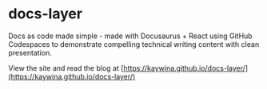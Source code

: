 # docs-layer
Docs as code made simple - made with Docusaurus + React using GitHub Codespaces to demonstrate compelling technical writing content with clean presentation.

View the site and read the blog at [https://kaywina.github.io/docs-layer/](https://kaywina.github.io/docs-layer/)

